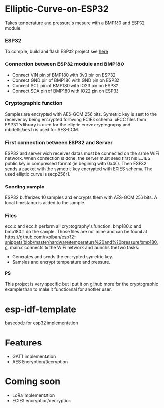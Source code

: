 
# Elliptic-Curve-on-ESP32

Takes temperature and pressure's mesure with a BMP180 and ESP32 module.

### ESP32

To compile, build and flash ESP32 project see [here](https://github.com/espressif/esp-idf)

### Connection between ESP32 module and BMP180


* Connect VIN pin of BMP180 with 3v3 pin on ESP32
* Connect GND pin of BMP180 with GND pin on ESP32
* Connect SCL pin of BMP180 with IO23 pin on ESP32
* Connect SDA pin of BMP180 with IO22 pin on ESP32

### Cryptographic function

Samples are encrypted with AES-GCM 256 bits. Symetric key is sent to the receiver by being encrypted following ECIES schema. uECC files from ESP32's library is used for the elliptic curve cryptography and mbdetls/aes.h is used for AES-GCM.

### First connection between ESP32 and Server

ESP32 and server wich receives datas must be connected on the same WiFi network. When connection is done, the server must send first his ECIES public key in compressed format (ie begining with 0x40). Then ESP32 sends a packet with the symetric key encrypted with ECIES schema. The used elliptic curve is secp256r1.


### Sending sample

ESP32 bufferizes 10 samples and encrypts them with AES-GCM 256 bits. A local timestamp is added to the sample.


### Files

ecc.c and ecc.h perform all cryptography's function. bmp180.c and bmp180.h do the sample. Those files are not mine and can be found at https://github.com/nkolban/esp32-snippets/blob/master/hardware/temperature%20and%20pressure/bmp180.c. main.c connects to the WiFi network and launchs the two tasks:

* Generates and sends the encrypted symetric key.
* Samples and encrypt temperature and pressure.


#### PS
This project is very specific but i put it on github more for the cryptographic example than to make it functionnal for another user.

# esp-idf-template
basecode for esp32 implementation 
 
# Features
 - GATT implementation 
 - AES Encryption/Decryption
 
 # Coming soon
 - LoRa implementation
 - ECIES encryption/decryption
